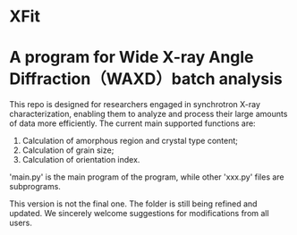 # XFit
A program for Wide X-ray Angle Diffraction（WAXD）batch analysis
======================================================================================
This repo is designed for researchers engaged in synchrotron X-ray characterization, enabling them to analyze and process their large amounts of data more efficiently. The current main supported functions are:

1. Calculation of amorphous region and crystal type content;
2. Calculation of grain size;
3. Calculation of orientation index.

'main.py' is the main program of the program, while other 'xxx.py' files are subprograms.

This version is not the final one. The folder is still being refined and updated. We sincerely welcome suggestions for modifications from all users.
